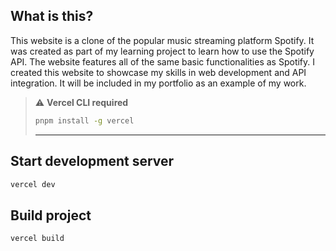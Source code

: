 ## What is this?

This website is a clone of the popular music streaming platform Spotify. It was created as part
of my learning project to learn how to use the Spotify API. The website features all of the
same basic functionalities as Spotify. I created this website to showcase my skills in web
development and API integration. It will be included in my portfolio as an example of my work.

> :warning: **Vercel CLI required**
>
> ```sh
> pnpm install -g vercel
> ```
>
> ---

## Start development server

```sh
vercel dev
```

## Build project

```sh
vercel build
```
